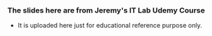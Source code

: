 ### The slides here are from Jeremy's IT Lab Udemy Course 
* It is uploaded here just for educational reference purpose only.